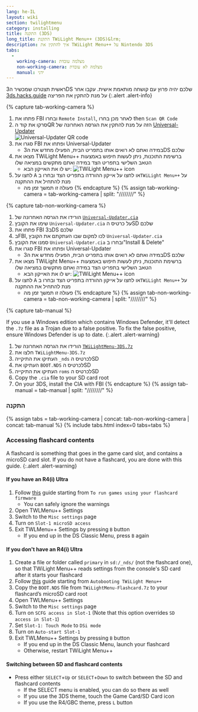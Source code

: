```yaml
---
lang: he-IL
layout: wiki
section: twilightmenu
category: installing
title: התקנה (3DS)
long_title: התקנת TWiLight Menu++ (3DS)&lrm;
description: איך להתקין את TWiLight Menu++ על Nintendo 3DS
tabs:
  - 
    working-camera: מצלמה עובדת
    non-working-camera: מצלמה לא עובדת
    manual: ידני
---
```


ראשית תצטרכו שמכשיר ה3DS שלכם יהיה פרוץ עם קושחה מותאמת אישית. עקבו אחר [3ds.hacks.guide](https://3ds.hacks.guide) על מנת להתקין את הפריצה
{:.alert .alert-info}

{% capture tab-working-camera %}
1. פתחו את FBI ובחרו `Remote Install`, לאחר מכן בחרו then `Scan QR Code`
1. סרקו את קוד הQR הזה על מנת להתקין את הגרסה האחרונה של [Universal-Updater](https://github.com/Universal-Team/Universal-Updater)<br> ![Universal-Updater QR code](https://db.universal-team.net/assets/images/qr/universal-updater-cia.png)
1. סגרו את FBI ופתחו את Universal-Updater
   - במידה ואתם לא רואים אותו בתפריט הבית, הפעילו מחדש את ה3DS שלכם
1. מצאו את TWiLight Menu++ ברשימת התוכנות, ניתן לעשות חיפוש באמצעות הטאב השלישי בתפריט הצד במידה ואתם מתקשים במציאה שלו
   - יש לו את האייקון הבא: ![TWiLight Menu++ icon](https://raw.githubusercontent.com/DS-Homebrew/TWiLightMenu/master/booter/icon.bmp)
1. לחצו על <kbd class="face">A</kbd> או לחצו על אייקון ההורדה בתפריט הצד ובחרו ב`TWiLight Menu++` על מנת להתחיל את ההתקנה
   - פעולה זו תמשך זמן מה
{% endcapture %}
{% assign tab-working-camera = tab-working-camera | split: "////////" %}

{% capture tab-non-working-camera %}
1. הורידו את הגרסה האחרונה של [`Universal-Updater.cia`](https://github.com/Universal-Team/Universal-Updater/releases/latest/download/Universal-Updater.cia)
1. שימו את הקובץ `Universal-Updater.cia` על כרטיס הSD שלכם
1. פתחו את FBI ב3DS שלכם
1. בFBI, לכו למקום שבו העתקתם את הקובץ `Universal-Updater.cia`
1. סמנו את הקובץ `Universal-Updater.cia` ובחרו ב"Install & Delete"
1. סגרו את FBI ופתחו את Universal-Updater
   - במידה ואתם לא רואים אותו בתפריט הבית, הפעילו מחדש את ה3DS שלכם
1. מצאו את TWiLight Menu++ ברשימת התוכנות, ניתן לעשות חיפוש באמצעות הטאב השלישי בתפריט הצד במידה ואתם מתקשים במציאה שלו
   - יש לו את האייקון הבא: ![TWiLight Menu++ icon](https://raw.githubusercontent.com/DS-Homebrew/TWiLightMenu/master/booter/icon.bmp)
1. לחצו על <kbd class="face">A</kbd> או לחצו על אייקון ההורדה בתפריט הצד ובחרו ב`TWiLight Menu++` על מנת להתחיל את ההתקנה
   - פעולה זו תמשך זמן מה
{% endcapture %}
{% assign tab-non-working-camera = tab-non-working-camera | split: "////////" %}

{% capture tab-manual %}

If you use a Windows edition which contains Windows Defender, it'll detect the `.7z` file as a Trojan due to a false positive. To fix the false positive, ensure Windows Defender is up to date.
{:.alert .alert-warning}

1. הורידו את הגרסה האחרונה של [`TWiLightMenu-3DS.7z`](https://github.com/DS-Homebrew/TWiLightMenu/releases/latest/download/TWiLightMenu-3DS.7z)
1. חלצו את `TWiLightMenu-3DS.7z`
1. העתיקו את התיקייה `_nds` לכרטיס הSD
1. העתיקו את `BOOT.NDS` לכרטיס הSD
1. העתיקו את התיקייה `roms` לכרטיס הSD
1. Copy the `.cia` file to your SD card root
1. On your 3DS, install the CIA with FBI
{% endcapture %}
{% assign tab-manual = tab-manual | split: "////////" %}

### התקנה

{% assign tabs = tab-working-camera | concat: tab-non-working-camera | concat: tab-manual %}
{% include tabs.html index=0 tabs=tabs %}

### Accessing flashcard contents

A flashcard is something that goes in the game card slot, and contains a microSD card slot. If you do not have a flashcard, you are done with this guide.
{:.alert .alert-warning}

#### If you have an R4(i) Ultra

1. Follow [this](installing-flashcard) guide starting from `To run games using your flashcard firmware`
     - You can safely ignore the warnings
1. Open TWLMenu++ Settings
1. Switch to the `Misc settings` page
1. Turn on `Slot-1 microSD access`
1. Exit TWLMenu++ Settings by pressing `B` button
     - If you end up in the DS Classic Menu, press `B` again

#### If you don't have an R4(i) Ultra

1. Create a file or folder called `primary` in `sd:/_nds/` (not the flashcard one), so that TWiLight Menu++ reads settings from the console's SD card after it starts your flashcard
1. Follow [this](installing-flashcard) guide starting from `Autobooting TWiLight Menu++`
1. Copy the `BOOT.NDS` file from `TWiLightMenu-Flashcard.7z` to your flashcard’s microSD card root
1. Open TWLMenu++ Settings
1. Switch to the `Misc settings` page
1. Turn on `SCFG access in Slot-1` (Note that this option overrides `SD access in Slot-1`)
1. Set `Slot-1: Touch Mode` to `DSi mode`
1. Turn on `Auto-start Slot-1`
1. Exit TWLMenu++ Settings by pressing `B` button
     - If you end up in the DS Classic Menu, launch your flashcard
     - Otherwise, restart TWiLight Menu++

#### Switching between SD and flashcard contents
- Press either `SELECT`+`Up` or `SELECT`+`Down` to switch between the SD and flashcard contents
     - If the SELECT menu is enabled, you can do so there as well
     - If you use the 3DS theme, touch the Game Card/SD Card icon
     - If you use the R4/GBC theme, press `L` button
